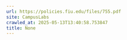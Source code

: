 ```yaml
---
url: https://policies.fiu.edu/files/755.pdf
site: CampusLabs
crawled_at: 2025-05-13T13:40:58.753847
title: None
---
```



